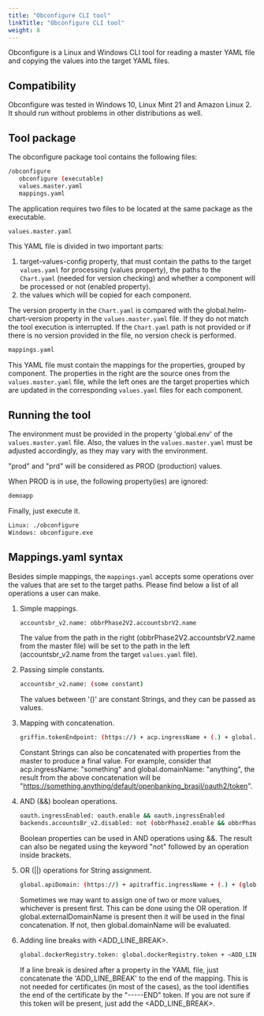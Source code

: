 ```yaml
---
title: "Obconfigure CLI tool"
linkTitle: "Obconfigure CLI tool"
weight: 8
---
```

Obconfigure is a Linux and Windows CLI tool for reading a master YAML file and copying the values into the target YAML files.

## Compatibility

Obconfigure was tested in Windows 10, Linux Mint 21 and Amazon Linux 2. It should run without problems in other 
distributions as well.

## Tool package

The obconfigure package tool contains the following files:

```bash
/obconfigure  
   obconfigure (executable) 
   values.master.yaml  
   mappings.yaml
```

The application requires two files to be located at the same package as the executable.

```bash
values.master.yaml
```

This YAML file is divided in two important parts:

1. target-values-config property, that must contain the paths to the target `values.yaml` for processing (values
   property), the paths to the `Chart.yaml` (needed for version checking) and whether a component will be processed or not (enabled property).
2. the values which will be copied for each component.

The version property in the `Chart.yaml` is compared with the global.helm-chart-version property in the
`values.master.yaml` file. If they do not match the tool execution is interrupted. If the `Chart.yaml` path is not
provided or if there is no version provided in the file, no version check is performed.

```bash
mappings.yaml
```

This YAML file must contain the mappings for the properties, grouped by component. The properties in the right are
the source ones from the `values.master.yaml` file, while the left ones are the target properties which are
updated in the corresponding `values.yaml` files for each component.

## Running the tool

The environment must be provided in the property 'global.env' of the `values.master.yaml` file. Also, the values in the
`values.master.yaml` must be adjusted accordingly, as they may vary with the environment.

"prod" and "prd" will be considered as PROD (production) values.

When PROD is in use, the following property(ies) are ignored:

```bash
demoapp
```

Finally, just execute it.

```bash
Linux: ./obconfigure
Windows: obconfigure.exe
```

## Mappings.yaml syntax

Besides simple mappings, the `mappings.yaml` accepts some operations over the values that are set to the target
paths. Please find below a list of all operations a user can make.

1. Simple mappings.

   ```bash
   accountsbr_v2.name: obbrPhase2V2.accountsbrV2.name
   ```

   The value from the path in the right (obbrPhase2V2.accountsbrV2.name from the master file) will be set to the
   path in the left (accountsbr_v2.name from the target `values.yaml` file).

2. Passing simple constants.

   ```bash
   accountsbr_v2.name: (some constant)
   ```

   The values between '()' are constant Strings, and they can be passed as values.

3. Mapping with concatenation.

   ```bash
   griffin.tokenEndpoint: (https://) + acp.ingressName + (.) + global.domainName + (/default/openbanking_brasil/oauth2/token)
   ```

   Constant Strings can also be concatenated with properties from the master to produce a
   final value. For example, consider that acp.ingressName: "something" and global.domainName: "anything", the result
   from the above concatenation will be "https://something.anything/default/openbanking_brasil/oauth2/token".

4. AND (&&) boolean operations.

   ```bash
   oauth.ingressEnabled: oauth.enable && oauth.ingressEnabled
   backends.accountsBr_v2.disabled: not (obbrPhase2.enable && obbrPhase2.accountsbr.enable)
   ```

   Boolean properties can be used in AND operations using &&. The result can also be negated using the keyword "not"
   followed by an operation inside brackets.

5. OR (||) operations for String assignment.

   ```bash
   global.apiDomain: (https://) + apitraffic.ingressName + (.) + (global.externalDomainName || global.domainName)
   ```

   Sometimes we may want to assign one of two or more values, whichever is present first. This can be done using the OR
   operation. If global.externalDomainName is present then it will be used in the final concatenation. If not, then
   global.domainName will be evaluated.

6. Adding line breaks with <ADD_LINE_BREAK>.

   ```bash
   global.dockerRegistry.token: global.dockerRegistry.token + <ADD_LINE_BREAK>
   ```

   If a line break is desired after a property in the YAML file, just concatenate the 'ADD_LINE_BREAK' to the end of
   the mapping. This is not needed for certificates (in most of the cases), as the tool identifies the end of the
   certificate by the "-----END" token. If you are not sure if this token will be present, just add the <ADD_LINE_BREAK>.
